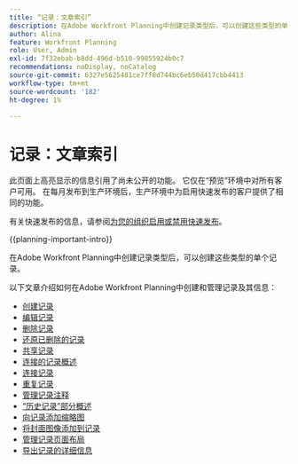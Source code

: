 ```yaml
---
title: “记录：文章索引”
description: 在Adobe Workfront Planning中创建记录类型后，可以创建这些类型的单个记录。 以下文章介绍如何在Adobe Workfront Planning中创建和管理记录及其信息。
author: Alina
feature: Workfront Planning
role: User, Admin
exl-id: 7f32ebab-b8dd-496d-b510-99055924b0c7
recommendations: noDisplay, noCatalog
source-git-commit: 6327e5625481ce7ff8d744bc6eb50d417cbb4413
workflow-type: tm+mt
source-wordcount: '182'
ht-degree: 1%

---
```



# 记录：文章索引

<span class="preview">此页面上高亮显示的信息引用了尚未公开的功能。 它仅在“预览”环境中对所有客户可用。 在每月发布到生产环境后，生产环境中为启用快速发布的客户提供了相同的功能。</span>

<span class="preview">有关快速发布的信息，请参阅[为您的组织启用或禁用快速发布](/help/quicksilver/administration-and-setup/set-up-workfront/configure-system-defaults/enable-fast-release-process.md)。</span>

{{planning-important-intro}}

在Adobe Workfront Planning中创建记录类型后，可以创建这些类型的单个记录。

以下文章介绍如何在Adobe Workfront Planning中创建和管理记录及其信息：

* [创建记录](/help/quicksilver/planning/records/create-records.md)
* [编辑记录](/help/quicksilver/planning/records/edit-records.md)
* [删除记录](/help/quicksilver/planning/records/delete-records.md)
* <span class="preview">[还原已删除的记录](/help/quicksilver/planning/records/restore-deleted-records.md)</span>
* [共享记录](/help/quicksilver/planning/records/share-records.md)
* [连接的记录概述](/help/quicksilver/planning/records/connected-records-overview.md)
* [连接记录](/help/quicksilver/planning/records/connect-records.md)
* [重复记录](/help/quicksilver/planning/records/copy-or-duplicate-records.md)
* [管理记录注释](/help/quicksilver/planning/records/manage-record-comments.md)
* [“历史记录”部分概述](/help/quicksilver/planning/records/history-section-overview.md)
* [向记录添加缩略图](/help/quicksilver/planning/records/add-thumbnails-to-records.md)
* [将封面图像添加到记录](/help/quicksilver/planning/records/add-a-cover-image-to-a-record.md)
* [管理记录页面布局](/help/quicksilver/planning/records/manage-the-record-page.md)
* [导出记录的详细信息](/help/quicksilver/planning/records/export-the-record-page.md)
